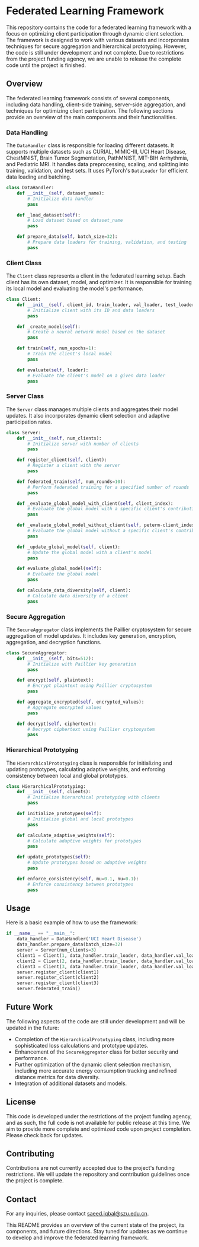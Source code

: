 # Federated Learning Framework

This repository contains the code for a federated learning framework with a focus on optimizing client participation through dynamic client selection. The framework is designed to work with various datasets and incorporates techniques for secure aggregation and hierarchical prototyping. However, the code is still under development and not complete. Due to restrictions from the project funding agency, we are unable to release the complete code until the project is finished.

## Overview

The federated learning framework consists of several components, including data handling, client-side training, server-side aggregation, and techniques for optimizing client participation. The following sections provide an overview of the main components and their functionalities.

### Data Handling

The `DataHandler` class is responsible for loading different datasets. It supports multiple datasets such as CURIAL, MIMIC-III, UCI Heart Disease, ChestMNIST, Brain Tumor Segmentation, PathMNIST, MIT-BIH Arrhythmia, and Pediatric MRI. It handles data preprocessing, scaling, and splitting into training, validation, and test sets. It uses PyTorch's `DataLoader` for efficient data loading and batching.

```python
class DataHandler:
    def __init__(self, dataset_name):
        # Initialize data handler
        pass

    def _load_dataset(self):
        # Load dataset based on dataset_name
        pass

    def prepare_data(self, batch_size=32):
        # Prepare data loaders for training, validation, and testing
        pass
```

### Client Class

The `Client` class represents a client in the federated learning setup. Each client has its own dataset, model, and optimizer. It is responsible for training its local model and evaluating the model's performance.

```python
class Client:
    def __init__(self, client_id, train_loader, val_loader, test_loader):
        # Initialize client with its ID and data loaders
        pass

    def _create_model(self):
        # Create a neural network model based on the dataset
        pass

    def train(self, num_epochs=1):
        # Train the client's local model
        pass

    def evaluate(self, loader):
        # Evaluate the client's model on a given data loader
        pass
```

### Server Class

The `Server` class manages multiple clients and aggregates their model updates. It also incorporates dynamic client selection and adaptive participation rates.

```python
class Server:
    def __init__(self, num_clients):
        # Initialize server with number of clients
        pass

    def register_client(self, client):
        # Register a client with the server
        pass

    def federated_train(self, num_rounds=10):
        # Perform federated training for a specified number of rounds
        pass

    def _evaluate_global_model_with_client(self, client_index):
        # Evaluate the global model with a specific client's contribution
        pass

    def _evaluate_global_model_without_client(self, peterm-client_index):
        # Evaluate the global model without a specific client's contribution
        pass

    def _update_global_model(self, client):
        # Update the global model with a client's model
        pass

    def evaluate_global_model(self):
        # Evaluate the global model
        pass

    def calculate_data_diversity(self, client):
        # Calculate data diversity of a client
        pass
```

### Secure Aggregation

The `SecureAggregator` class implements the Paillier cryptosystem for secure aggregation of model updates. It includes key generation, encryption, aggregation, and decryption functions.

```python
class SecureAggregator:
    def __init__(self, bits=512):
        # Initialize with Paillier key generation
        pass

    def encrypt(self, plaintext):
        # Encrypt plaintext using Paillier cryptosystem
        pass

    def aggregate_encrypted(self, encrypted_values):
        # Aggregate encrypted values
        pass

    def decrypt(self, ciphertext):
        # Decrypt ciphertext using Paillier cryptosystem
        pass
```

### Hierarchical Prototyping

The `HierarchicalPrototyping` class is responsible for initializing and updating prototypes, calculating adaptive weights, and enforcing consistency between local and global prototypes.

```python
class HierarchicalPrototyping:
    def __init__(self, clients):
        # Initialize hierarchical prototyping with clients
        pass

    def initialize_prototypes(self):
        # Initialize global and local prototypes
        pass

    def calculate_adaptive_weights(self):
        # Calculate adaptive weights for prototypes
        pass

    def update_prototypes(self):
        # Update prototypes based on adaptive weights
        pass

    def enforce_consistency(self, mu=0.1, nu=0.1):
        # Enforce consistency between prototypes
        pass
```

## Usage

Here is a basic example of how to use the framework:

```python
if __name__ == "__main__":
    data_handler = DataHandler('UCI Heart Disease')
    data_handler.prepare_data(batch_size=32)
    server = Server(num_clients=3)
    client1 = Client(1, data_handler.train_loader, data_handler.val_loader, data_handler.test_loader)
    client2 = Client(2, data_handler.train_loader, data_handler.val_loader, data_handler.test_loader)
    client3 = Client(3, data_handler.train_loader, data_handler.val_loader, data_handler.test_loader)
    server.register_client(client1)
    server.register_client(client2)
    server.register_client(client3)
    server.federated_train()
```

## Future Work

The following aspects of the code are still under development and will be updated in the future:
- Completion of the `HierarchicalPrototyping` class, including more sophisticated loss calculations and prototype updates.
- Enhancement of the `SecureAggregator` class for better security and performance.
- Further optimization of the dynamic client selection mechanism, including more accurate energy consumption tracking and refined distance metrics for data diversity.
- Integration of additional datasets and models.


## License

This code is developed under the restrictions of the project funding agency, and as such, the full code is not available for public release at this time. We aim to provide more complete and optimized code upon project completion. Please check back for updates.


## Contributing

Contributions are not currently accepted due to the project's funding restrictions. We will update the repository and contribution guidelines once the project is complete.


## Contact

For any inquiries, please contact [saeed.iqbal@szu.edu.cn](mailto:saeed.iqbal@szu.edu.cn).


This README provides an overview of the current state of the project, its components, and future directions. Stay tuned for updates as we continue to develop and improve the federated learning framework.